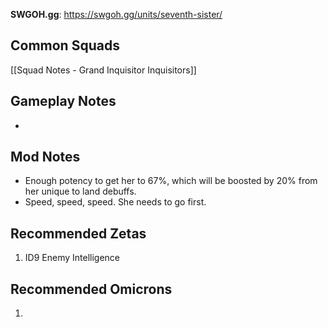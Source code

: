 **SWGOH.gg**: https://swgoh.gg/units/seventh-sister/

## Common Squads

[[Squad Notes - Grand Inquisitor Inquisitors]]

## Gameplay Notes

 - 

## Mod Notes

 - Enough potency to get her to 67%, which will be boosted by 20% from her unique to land debuffs.
 - Speed, speed, speed. She needs to go first. 

## Recommended Zetas

1. ID9 Enemy Intelligence

## Recommended Omicrons

1. 